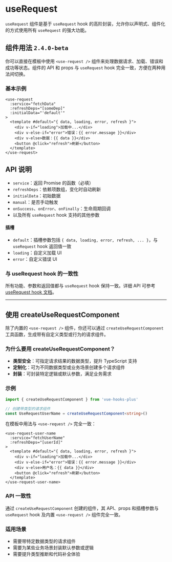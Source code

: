 # useRequest

`useRequest` 组件是基于 `useRequest` hook 的高阶封装，允许你以声明式、组件化的方式使用所有 `useRequest` 的强大功能。

## 组件用法 `2.4.0-beta`

你可以直接在模板中使用 `<use-request />` 组件来处理数据请求、加载、错误和成功等状态。组件的 API 和 props 与 `useRequest` hook 完全一致，方便在两种用法间切换。

### 基本示例

```vue
<use-request
  :service="fetchData"
  :refreshDeps="[someDep]"
  :initialData="'default'"
>
  <template #default="{ data, loading, error, refresh }">
    <div v-if="loading">加载中...</div>
    <div v-else-if="error">错误：{{ error.message }}</div>
    <div v-else>数据：{{ data }}</div>
    <button @click="refresh">刷新</button>
  </template>
</use-request>
```

## API 说明

- `service`：返回 Promise 的函数（必填）
- `refreshDeps`：依赖项数组，变化时自动刷新
- `initialData`：初始数据
- `manual`：是否手动触发
- `onSuccess`、`onError`、`onFinally`：生命周期回调
- 以及所有 `useRequest` hook 支持的其他参数

#### 插槽

- `default`：插槽参数包括 `{ data, loading, error, refresh, ... }`，与 `useRequest` hook 返回值一致
- `loading`：自定义加载 UI
- `error`：自定义错误 UI

### 与 useRequest hook 的一致性

所有功能、参数和返回值都与 `useRequest` hook 保持一致。详细 API 可参考 [useRequest hook 文档](../hooks/useRequest.md)。

---

## 使用 createUseRequestComponent

除了内置的 `<use-request />` 组件，你还可以通过 `createUseRequestComponent` 工具函数，生成带有自定义类型或行为的请求组件。

### 为什么要用 createUseRequestComponent？

- **类型安全**：可指定请求结果的数据类型，提升 TypeScript 支持
- **定制化**：可为不同数据类型或业务场景创建多个请求组件
- **封装**：可封装特定逻辑或默认参数，满足业务需求

### 示例

<demo src="useRequest/demo.vue"
  language="vue"
  title=""
  desc="默认发送获取请求"> </demo>

```ts
import { createUseRequestComponent } from 'vue-hooks-plus'

// 创建带类型的请求组件
const UseRequestUserName = createUseRequestComponent<string>()
```

在模板中用法与 `<use-request />` 完全一致：

```vue
<use-request-user-name
  :service="fetchUserName"
  :refreshDeps="[userId]"
>
  <template #default="{ data, loading, error, refresh }">
    <div v-if="loading">加载中...</div>
    <div v-else-if="error">错误：{{ error.message }}</div>
    <div v-else>用户名：{{ data }}</div>
    <button @click="refresh">刷新</button>
  </template>
</use-request-user-name>
```

### API 一致性

通过 `createUseRequestComponent` 创建的组件，其 API、props 和插槽参数与 `useRequest` hook 及内置 `<use-request />` 组件完全一致。

### 适用场景

- 需要带特定数据类型的请求组件
- 需要为某些业务场景封装默认参数或逻辑
- 需要提升类型推断和代码补全体验

